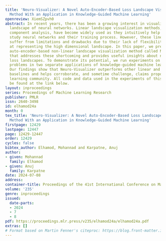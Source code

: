 ```yaml
---
title: 'Neuro-Visualizer: A Novel Auto-Encoder-Based Loss Landscape Visualization
  Method With an Application in Knowledge-Guided Machine Learning'
openreview: XiemSZpvh0
abstract: In recent years, there has been a growing interest in visualizing the loss
  landscape of neural networks. Linear landscape visualization methods, such as principal
  component analysis, have become widely used as they intuitively help researchers
  study neural networks and their training process. However, these linear methods
  suffer from limitations and drawbacks due to their lack of flexibility and low fidelity
  at representing the high dimensional landscape. In this paper, we present a novel
  auto-encoder-based non-linear landscape visualization method called Neuro-Visualizer
  that addresses these shortcoming and provides useful insights about neural network
  loss landscapes. To demonstrate its potential, we run experiments on a variety of
  problems in two separate applications of knowledge-guided machine learning (KGML).
  Our findings show that Neuro-Visualizer outperforms other linear and non-linear
  baselines and helps corroborate, and sometime challenge, claims proposed by machine
  learning community. All code and data used in the experiments of this paper can
  be found at the link below.
layout: inproceedings
series: Proceedings of Machine Learning Research
publisher: PMLR
issn: 2640-3498
id: elhamod24a
month: 0
tex_title: 'Neuro-Visualizer: A Novel Auto-Encoder-Based Loss Landscape Visualization
  Method With an Application in Knowledge-Guided Machine Learning'
firstpage: 12429
lastpage: 12447
page: 12429-12447
order: 12429
cycles: false
bibtex_author: Elhamod, Mohannad and Karpatne, Anuj
author:
- given: Mohannad
  family: Elhamod
- given: Anuj
  family: Karpatne
date: 2024-07-08
address:
container-title: Proceedings of the 41st International Conference on Machine Learning
volume: '235'
genre: inproceedings
issued:
  date-parts:
  - 2024
  - 7
  - 8
pdf: https://proceedings.mlr.press/v235/elhamod24a/elhamod24a.pdf
extras: []
# Format based on Martin Fenner's citeproc: https://blog.front-matter.io/posts/citeproc-yaml-for-bibliographies/
---
```

